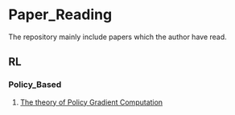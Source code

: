# Paper_Reading
The repository mainly include papers which the author have read. 

## RL
### Policy_Based
1. [The theory of Policy Gradient Computation](https://www.yuque.com/u2274123/qhp36o/opcd8d)
